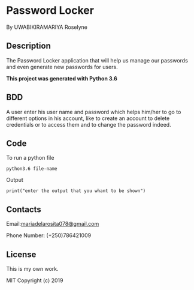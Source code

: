 # Password Locker

By UWABIKIRAMARIYA Roselyne
## Description

The Password Locker application that will help us manage our passwords and even generate new passwords for users.

**This project was generated with Python 3.6** 

## BDD

A user enter his user name and password which helps him/her to go to different options in his account, like to create an account to delete credentials or to access them and to change the password indeed.

## Code

To run a python file

`python3.6 file-name`

Output

`print("enter the output that you whant to be shown")`


## Contacts
Email:mariadelarosita078@gmail.com

Phone Number: (+250)786421009

## License
This is my own work.

MIT Copyright (c) 2019

